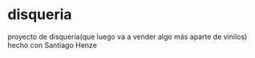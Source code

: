 # disqueria
proyecto de disquería(que luego va a vender algo más aparte de vinilos) hecho con Santiago Henze
